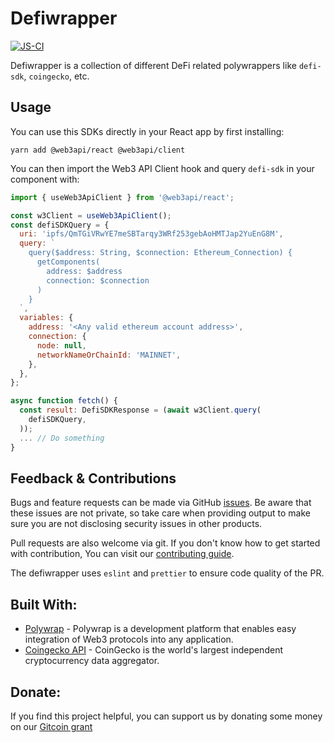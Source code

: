 # Defiwrapper
[![JS-CI](https://github.com/Niraj-Kamdar/defi-sdk-polywrapper/actions/workflows/js-ci.yml/badge.svg)](https://github.com/Niraj-Kamdar/defi-sdk-polywrapper/actions/workflows/js-ci.yml)

Defiwrapper is a collection of different DeFi related polywrappers like `defi-sdk`, `coingecko`, etc.

## Usage

You can use this SDKs directly in your React app by first installing:
```console
yarn add @web3api/react @web3api/client
```

You can then import the Web3 API Client hook and query `defi-sdk` in your component with:
```js
import { useWeb3ApiClient } from '@web3api/react';

const w3Client = useWeb3ApiClient();
const defiSDKQuery = {
  uri: 'ipfs/QmTGiVRwYE7meSBTarqy3WRf253gebAoHMTJap2YuEnG8M',
  query: `
    query($address: String, $connection: Ethereum_Connection) {
      getComponents(
        address: $address
        connection: $connection
      )
    }
  `,
  variables: {
    address: '<Any valid ethereum account address>',
    connection: {
      node: null,
      networkNameOrChainId: 'MAINNET',
    },
  },
};

async function fetch() {
  const result: DefiSDKResponse = (await w3Client.query(
    defiSDKQuery,
  ));
  ... // Do something
}

```
## Feedback & Contributions
Bugs and feature requests can be made via GitHub [issues](https://github.com/Niraj-Kamdar/defiwrapper/issues/new). Be aware that these issues are not private, so take care when providing output to make sure you are not disclosing security issues in other products.

Pull requests are also welcome via git. If you don't know how to get started with contribution, 
You can visit our [contributing guide](./CONTRIBUTING.md).

The defiwrapper uses `eslint` and `prettier` to ensure code quality of the PR.

## Built With:
- [Polywrap](https://polywrap.io/#/) - Polywrap is a development platform that enables easy integration of Web3 protocols into any application.
- [Coingecko API](https://www.coingecko.com/en/api/documentation) - CoinGecko is the world's largest independent cryptocurrency data aggregator.


## Donate:
If you find this project helpful, you can support us by donating some money on our [Gitcoin grant](https://gitcoin.co/grants/3510/defi-sdk-polywrapper) 
